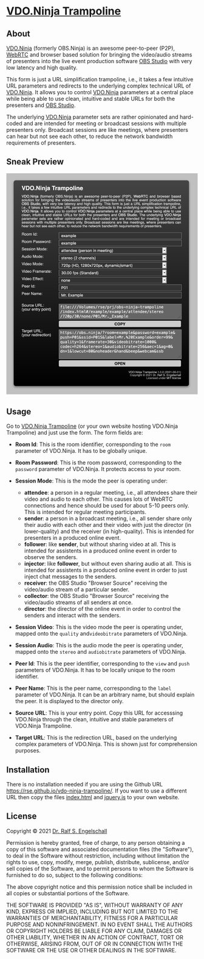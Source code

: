 
[VDO.Ninja Trampoline](https://rse.github.io/vdo-ninja-trampoline/)
===================================================================

About
-----

[VDO.Ninja](https://vdo.ninja) (formerly OBS.Ninja) is an awesome
peer-to-peer (P2P), [WebRTC](https://webrtc.org/) and browser based
solution for bringing the video/audio streams of presenters into the
live event production software [OBS Studio](https://obsproject.com) with
very low latency and high quality.

This form is just a URL simplification trampoline, i.e., it takes a
few intuitive URL parameters and redirects to the underlying complex
technical URL of [VDO.Ninja](https://vdo.ninja). It allows you to
control [VDO.Ninja](https://vdo.ninja) parameters at a central place
while being able to use clean, intuitive and stable URLs for both the
presenters and [OBS Studio](https://obsproject.com).

The underlying [VDO.Ninja](https://vdo.ninja) parameter sets are rather
opinionated and hard-coded and are intended for meeting or broadcast
sessions with multiple presenters only. Broadcast sessions are like
meetings, where presenters can hear but not see each other, to reduce
the network bandwidth requirements of presenters.

Sneak Preview
-------------

![VDO.Ninja Trampoline](screenshot.png)

Usage
-----

Go to [VDO.Ninja Trampoline](https://rse.github.io/vdo-ninja-trampoline/)
(or your own website hosting VDO.Ninja Trampoline) and just use the form.
The form fields are:

- **Room Id**:
  This is the room identifier, corresponding to the `room` parameter of
  VDO.Ninja. It has to be globally unique.

- **Room Password**:
  This is the room password, corresponding to the `password` parameter of
  VDO.Ninja. It protects access to your room.

- **Session Mode**:
  This is the mode the peer is operating under:
  - **attendee**:
    a person in a regular meeting, i.e., all attendees share their video
    and audio to each other. This causes lots of WebRTC connections and
    hence should be used for about 5-10 peers only. This is intended for
    regular meeting participants.
  - **sender**:
    a person in a broadcast meeting, i.e., all sender share only their
    audio with each other and their video with just the director (in
    lower-quality) and the receiver (in high-quality). This is intended
    for presenters in a produced online event.
  - **follower**:
    like **sender**, but without sharing video at all. This is intended
    for assistents in a produced online event in order to observe the
    senders.
  - **injector**:
    like **follower**, but without even sharing audio at all. This is
    intended for assistents in a produced online event in order to just
    inject chat messages to the senders.
  - **receiver**:
    the OBS Studio "Browser Source" receiving the video/audio stream
    of a particular sender.
  - **collector**:
    the OBS Studio "Browser Source" receiving the video/audio streams
    of all senders at once.
  - **director**:
    the director of the online event in order to control
    the senders and interact with the senders.

- **Session Video**:
  This is the video mode the peer is operating under, mapped onto the
  `quality` and`videobitrate` parameters of VDO.Ninja.

- **Session Audio**:
  This is the audio mode the peer is operating under, mapped onto the
  `stereo` and `audiobitrate` parameters of VDO.Ninja.

- **Peer Id**:
  This is the peer identifier, corresponding to the `view` and `push`
  parameters of VDO.Ninja. It has to be locally unique to the room identifier.

- **Peer Name**:
  This is the peer name, corresponding to the `label` parameter of
  VDO.Ninja. It can be an arbitrary name, but should explain the peer.
  It is displayed to the director only.

- **Source URL**:
  This is your entry point.
  Copy this URL for accesssing VDO.Ninja through the clean, intuitive
  and stable parameters of VDO.Ninja Trampoline.

- **Target URL**:
  This is the redirection URL, based on the underlying complex parameters
  of VDO.Ninja. This is shown just for comprehension purposes.

Installation
------------

There is no installation needed if you are using the Github URL
https://rse.github.io/vdo-ninja-trampoline/. If you want to
use a different URL then copy the files [index.html](index.html)
and [jquery.js](jquery.js) to your own website.

License
-------

Copyright &copy; 2021 [Dr. Ralf S. Engelschall](http://engelschall.com/)

Permission is hereby granted, free of charge, to any person obtaining
a copy of this software and associated documentation files (the
"Software"), to deal in the Software without restriction, including
without limitation the rights to use, copy, modify, merge, publish,
distribute, sublicense, and/or sell copies of the Software, and to
permit persons to whom the Software is furnished to do so, subject to
the following conditions:

The above copyright notice and this permission notice shall be included
in all copies or substantial portions of the Software.

THE SOFTWARE IS PROVIDED "AS IS", WITHOUT WARRANTY OF ANY KIND,
EXPRESS OR IMPLIED, INCLUDING BUT NOT LIMITED TO THE WARRANTIES OF
MERCHANTABILITY, FITNESS FOR A PARTICULAR PURPOSE AND NONINFRINGEMENT.
IN NO EVENT SHALL THE AUTHORS OR COPYRIGHT HOLDERS BE LIABLE FOR ANY
CLAIM, DAMAGES OR OTHER LIABILITY, WHETHER IN AN ACTION OF CONTRACT,
TORT OR OTHERWISE, ARISING FROM, OUT OF OR IN CONNECTION WITH THE
SOFTWARE OR THE USE OR OTHER DEALINGS IN THE SOFTWARE.

